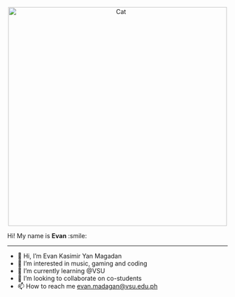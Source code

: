 <p align="center">
  <img align="center" alt="Cat" width="500" src="https://i.pinimg.com/originals/c0/2a/24/c02a24bed910cf3765ce25de9ac6c461.gif" >
</p>


<p align="center">
<div size='20px'> Hi! My name is <strong>Evan</strong> :smile: </div>
</p>
<hr>



- 👋 Hi, I’m Evan Kasimir Yan Magadan
- 👀 I’m interested in music, gaming and coding
- 🌱 I’m currently learning @VSU
- 💞️ I’m looking to collaborate on co-students
- 📫 How to reach me evan.madagan@vsu.edu.ph


<!---
kirito090605/kirito090605 is a ✨ special ✨ repository because its `README.md` (this file) appears on your GitHub profile.
You can click the Preview link to take a look at your changes.
--->

